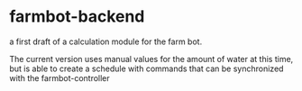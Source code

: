 farmbot-backend
===============

a first draft of a calculation module for the farm bot.

The current version uses manual values for the amount of water at this time, but is able to create a schedule with commands that can be synchronized with the farmbot-controller
